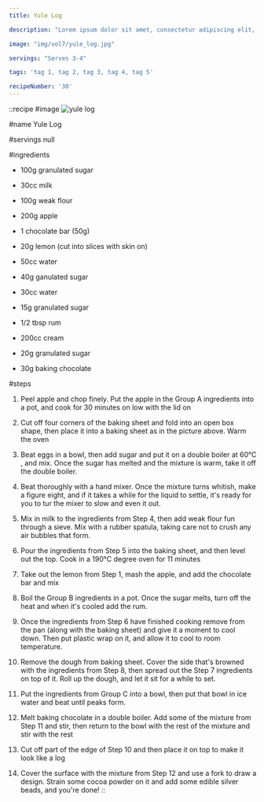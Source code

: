 ```yaml
---
title: Yule Log

description: "Lorem ipsum dolor sit amet, consectetur adipiscing elit, sed do eiusmod tempor incididunt ut labore et dolore magna aliqua. Tincidunt eget nullam non nisi est sit amet facilisis."

image: "img/vol7/yule_log.jpg"

servings: "Serves 3-4"

tags: 'tag 1, tag 2, tag 3, tag 4, tag 5'

recipeNumber: '30'
---
```


::recipe
#image
![yule log](/img/vol7/yule_log.jpg)

#name
Yule Log

#servings
null

#ingredients
- 100g granulated sugar
- 30cc milk
- 100g weak flour

- 200g apple
- 1 chocolate bar (50g)

- 20g lemon (cut into slices with skin on)
- 50cc water
- 40g ganulated sugar

- 30cc water
- 15g granulated sugar
- 1/2 tbsp rum

- 200cc cream
- 20g granulated sugar
- 30g baking chocolate
         
#steps
1. Peel apple and chop finely. Put the apple in the Group A ingredients into a pot, and cook for 30 minutes on low with the lid on

2. Cut off four corners of the baking sheet and fold into an open box shape, then place it into a baking sheet as in the picture above. Warm the oven

3. Beat eggs in a bowl, then add sugar and put it on a double boiler at 60°C , and mix. Once the sugar has melted and the mixture is warm, take it off the double boiler.

4. Beat thoroughly with a hand mixer. Once the mixture turns whitish, make a figure eight, and if it takes a while for the liquid to settle, it's ready for you to tur the mixer to slow and even it out.

5. Mix in milk to the ingredients from Step 4, then add weak flour fun through a sieve. Mix with a rubber spatula, taking care not to crush any air bubbles that form.

6. Pour the ingredients from Step 5 into the baking sheet, and then level out the top. Cook in a 190°C degree oven for 11 minutes

7. Take out the lemon from Step 1, mash the apple, and add the chocolate bar and mix

8. Boil the Group B ingredients in a pot. Once the sugar melts, turn off the heat and when it's cooled add the rum.

9. Once the ingredients from Step 6 have finished cooking remove from the pan (along with the baking sheet) and give it a moment to cool down. Then put plastic wrap on it, and allow it to cool to room temperature.

10. Remove the dough from baking sheet. Cover the side that's browned with the ingredients from Step 8, then spread out the Step 7 ingredients on top of it. Roll up the dough, and let it sit for a while to set.

11. Put the ingredients from Group C into a bowl, then put that bowl in ice water and beat until peaks form.

12. Melt baking chocolate in a double boiler. Add some of the mixture from Step 11 and stir, then return to the bowl with the rest of the mixture and stir with the rest

13. Cut off part of the edge of Step 10 and then place it on top to make it look like a log

14. Cover the surface with the mixture from Step 12 and use a fork to draw a design. Strain some cocoa powder on it and add some edible silver beads, and you're done!
::